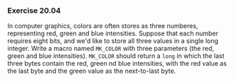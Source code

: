 ### Exercise 20.04

In computer graphics, colors are often stores as three numberes, representing
red, green and blue intensities. Suppose that each number requires eight bits,
and we'd like to store all three values in a single long integer. Write a macro
named `MK_COLOR` with three parameters (the red, green and blue intensities).
`MK_COLOR` should return a `long` in which the last three bytes contain the red,
green nd blue intensities, with the red value as the last byte and the green
value as the next-to-last byte.

